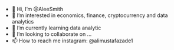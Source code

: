- 👋 Hi, I’m @AleeSmith
- 👀 I’m interested in economics, finance, cryptocurrency and data analytics
- 🌱 I’m currently learning data analytic
- 💞️ I’m looking to collaborate on ...
- 📫 How to reach me instagram: @alimustafazade1

<!---
AleeSmith/AleeSmith is a ✨ special ✨ repository because its `README.md` (this file) appears on your GitHub profile.
You can click the Preview link to take a look at your changes.
--->
